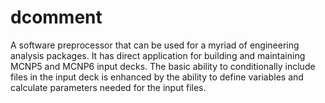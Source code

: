 # dcomment
A software preprocessor that can be used for a myriad of engineering analysis packages.  It has direct application for building and maintaining MCNP5 and MCNP6 input decks.  The basic ability to conditionally include files in the input deck is enhanced by the ability to define variables and calculate parameters needed for the input files.
